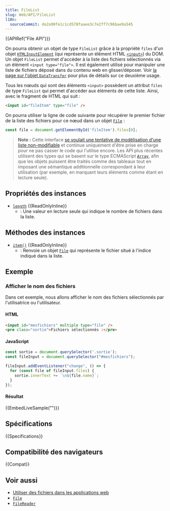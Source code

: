 ```yaml
---
title: FileList
slug: Web/API/FileList
l10n:
  sourceCommit: de2a90fe1c1cd578faaee3c7e2ff7c96bae9a545
---
```


{{APIRef("File API")}}

On pourra obtenir un objet de type `FileList` grâce à la propriété `files` d'un objet [`HTMLInputElement`](/fr/docs/Web/API/HTMLInputElement) (qui représente un élément HTML [`<input>`](/fr/docs/Web/HTML/Element/input)) du DOM. Un objet `FileList` permet d'accéder à la liste des fichiers sélectionnés via un élément `<input type="file">`. Il est également utilisé pour manipuler une liste de fichiers déposé dans du contenu web en glisser/déposer. Voir [la page sur l'objet `DataTransfer`](/fr/docs/Web/API/DataTransfer) pour plus de détails sur ce deuxième usage.

Tous les nœuds qui sont des éléments `<input>` possèdent un attribut `files` de type `FileList` qui permet d'accéder aux éléments de cette liste. Ainsi, avec le fragment de HTML qui suit&nbsp;:

```html
<input id="fileItem" type="file" />
```

On pourra utiliser la ligne de code suivante pour récupérer le premier fichier de la liste des fichiers pour ce nœud dans un objet [`File`](/fr/docs/Web/API/File)&nbsp;:

```js
const file = document.getElementById('fileItem').files[0];
```

> **Note :** Cette interface [se voulait une tentative de modélisation d'une liste non-modifiable](https://stackoverflow.com/questions/74630989/why-use-domstringlist-rather-than-an-array/74641156#74641156) et continue uniquement d'être prise en charge pour ne pas casser le code qui l'utilise encore. Les API plus récentes utilisent des types qui se basent sur le type ECMAScript [`Array`](/fr/docs/Web/JavaScript/Reference/Global_Objects/Array), afin que les objets puissent être traités comme des tableaux tout en imposant une sémantique additionnelle correspondant à leur utilisation (par exemple, en marquant leurs éléments comme étant en lecture seule).

## Propriétés des instances

- [`length`](/fr/docs/Web/API/FileList/length) {{ReadOnlyInline}}
  - : Une valeur en lecture seule qui indique le nombre de fichiers dans la liste.

## Méthodes des instances

- [`item()`](/fr/docs/Web/API/FileList/item) {{ReadOnlyInline}}
  - : Renvoie un objet [`File`](/fr/docs/Web/API/File) qui représente le fichier situé à l'indice indiqué dans la liste.

## Exemple

### Afficher le nom des fichiers

Dans cet exemple, nous allons afficher le nom des fichiers sélectionnés par l'utilisatrice ou l'utilisateur.

#### HTML

```html
<input id="mesfichiers" multiple type="file" />
<pre class="sortie">Fichiers sélectionnés :</pre>
```

#### JavaScript

```js
const sortie = document.querySelector('.sortie');
const fileInput = document.querySelector("#mesfichiers");

fileInput.addEventListener("change", () => {
  for (const file of fileInput.files) {
    sortie.innerText += `\n${file.name}`;
  }
});
```

#### Résultat

{{EmbedLiveSample("")}}

## Spécifications

{{Specifications}}

## Compatibilité des navigateurs

{{Compat}}

## Voir aussi

- [Utiliser des fichiers dans les applications web](/fr/docs/Web/API/File_API/Using_files_from_web_applications)
- [`File`](/fr/docs/Web/API/File)
- [`FileReader`](/fr/docs/Web/API/FileReader)
